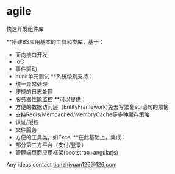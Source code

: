 agile
=====
快速开发组件库

**搭建BS应用基本的工具和类库，基于：
- 面向接口开发
- IoC
- 事件驱动
- nunit单元测试
**系统级别支持：
- 统一异常处理
- 便捷的日志处理
- 服务器性能监控
**可以提供；
- 方便的数据访问层（EntityFramework)免去写繁复sql语句的烦恼
- 支持Redis/Memcached/MemoryCache等多种缓存策略
- 认证/授权
- 文件服务
- 方便的工具类，如Excel
**在此基础上，集成：
- 部分第三方平台（支付/登录）
- 管理端页面应用框架(bootstrap+angularjs)

Any ideas contact tianzhiyuan126@126.com
